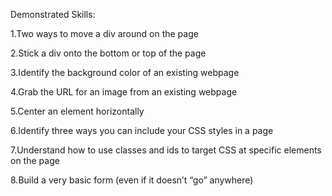 Demonstrated Skills:

1.Two ways to move a div around on the page

2.Stick a div onto the bottom or top of the page

3.Identify the background color of an existing webpage

4.Grab the URL for an image from an existing webpage

5.Center an element horizontally

6.Identify three ways you can include your CSS styles in a page

7.Understand how to use classes and ids to target CSS at specific elements on the page

8.Build a very basic form (even if it doesn’t “go” anywhere)
